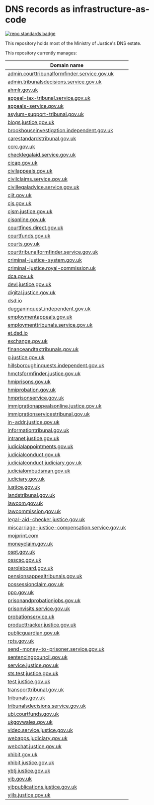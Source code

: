 # DNS records as infrastructure-as-code

[![repo standards badge](https://img.shields.io/badge/dynamic/json?color=blue&flat-square&logo=github&label=MoJ%20Compliant&query=%24.result&url=https%3A%2F%2Foperations-engineering-reports.cloud-platform.service.justice.gov.uk%2Fapi%2Fv1%2Fcompliant_public_repositories%2Fdns-iac)](https://operations-engineering-reports.cloud-platform.service.justice.gov.uk/public-github-repositories.html#dns-iac "Link to report")

This repository holds most of the Ministry of Justice's DNS estate.

This repository currently manages:

| Domain name |
|-|
| [admin.courttribunalformfinder.service.gov.uk](https://github.com/ministryofjustice/dns-iac/blob/main/terraform/admin.courttribunalformfinder.service.gov.uk.tf) |
| [admin.tribunalsdecisions.service.gov.uk](https://github.com/ministryofjustice/dns-iac/blob/main/terraform/admin.tribunalsdecisions.service.gov.uk.tf) |
| [ahmlr.gov.uk](https://github.com/ministryofjustice/dns-iac/blob/main/terraform/ahmlr.gov.uk.tf) |
| [appeal-tax-tribunal.service.gov.uk](https://github.com/ministryofjustice/dns-iac/blob/main/terraform/appeal-tax-tribunal.service.gov.uk.tf) |
| [appeals-service.gov.uk](https://github.com/ministryofjustice/dns-iac/blob/main/terraform/appeals-service.gov.uk.tf) |
| [asylum-support-tribunal.gov.uk](https://github.com/ministryofjustice/dns-iac/blob/main/terraform/asylum-support-tribunal.gov.uk.tf) |
| [blogs.justice.gov.uk](https://github.com/ministryofjustice/dns-iac/blob/main/terraform/blogs.justice.gov.uk.tf) |
| [brookhouseinvestigation.independent.gov.uk](https://github.com/ministryofjustice/dns-iac/blob/main/terraform/brookhouseinvestigation.independent.gov.uk.tf) |
| [carestandardstribunal.gov.uk](https://github.com/ministryofjustice/dns-iac/blob/main/terraform/carestandardstribunal.gov.uk.tf) |
| [ccrc.gov.uk](https://github.com/ministryofjustice/dns-iac/blob/main/terraform/ccrc.gov.uk.tf) |
| [checklegalaid.service.gov.uk](https://github.com/ministryofjustice/dns-iac/blob/main/terraform/checklegalaid.service.gov.uk.tf) |
| [cicap.gov.uk](https://github.com/ministryofjustice/dns-iac/blob/main/terraform/cicap.gov.uk.tf) |
| [civilappeals.gov.uk](https://github.com/ministryofjustice/dns-iac/blob/main/terraform/civilappeals.gov.uk.tf) |
| [civilclaims.service.gov.uk](https://github.com/ministryofjustice/dns-iac/blob/main/terraform/civilclaims.service.gov.uk.tf) |
| [civillegaladvice.service.gov.uk](https://github.com/ministryofjustice/dns-iac/blob/main/terraform/civillegaladvice.service.gov.uk.tf) |
| [cjit.gov.uk](https://github.com/ministryofjustice/dns-iac/blob/main/terraform/cjit.gov.uk.tf) |
| [cjs.gov.uk](https://github.com/ministryofjustice/dns-iac/blob/main/terraform/cjs.gov.uk.tf) |
| [cjsm.justice.gov.uk](https://github.com/ministryofjustice/dns-iac/blob/main/terraform/cjsm.justice.gov.uk.tf) |
| [cjsonline.gov.uk](https://github.com/ministryofjustice/dns-iac/blob/main/terraform/cjsonline.gov.uk.tf) |
| [courtfines.direct.gov.uk](https://github.com/ministryofjustice/dns-iac/blob/main/terraform/courtfines.direct.gov.uk.tf) |
| [courtfunds.gov.uk](https://github.com/ministryofjustice/dns-iac/blob/main/terraform/courtfunds.gov.uk.tf) |
| [courts.gov.uk](https://github.com/ministryofjustice/dns-iac/blob/main/terraform/courts.gov.uk.tf) |
| [courttribunalformfinder.service.gov.uk](https://github.com/ministryofjustice/dns-iac/blob/main/terraform/courttribunalformfinder.service.gov.uk.tf) |
| [criminal-justice-system.gov.uk](https://github.com/ministryofjustice/dns-iac/blob/main/terraform/criminal-justice-system.gov.uk.tf) |
| [criminal-justice.royal-commission.uk](https://github.com/ministryofjustice/dns-iac/blob/main/terraform/criminal-justice.royal-commission.uk.tf) |
| [dca.gov.uk](https://github.com/ministryofjustice/dns-iac/blob/main/terraform/dca.gov.uk.tf) |
| [devl.justice.gov.uk](https://github.com/ministryofjustice/dns-iac/blob/main/terraform/devl.justice.gov.uk.tf) |
| [digital.justice.gov.uk](https://github.com/ministryofjustice/dns-iac/blob/main/terraform/digital.justice.gov.uk.tf) |
| [dsd.io](https://github.com/ministryofjustice/dns-iac/blob/main/terraform/dsd.io.tf) |
| [dugganinquest.independent.gov.uk](https://github.com/ministryofjustice/dns-iac/blob/main/terraform/dugganinquest.independent.gov.uk.tf) |
| [employmentappeals.gov.uk](https://github.com/ministryofjustice/dns-iac/blob/main/terraform/employmentappeals.gov.uk.tf) |
| [employmenttribunals.service.gov.uk](https://github.com/ministryofjustice/dns-iac/blob/main/terraform/employmenttribunals.service.gov.uk.tf) |
| [et.dsd.io](https://github.com/ministryofjustice/dns-iac/blob/main/terraform/et.dsd.io.tf) |
| [exchange.gov.uk](https://github.com/ministryofjustice/dns-iac/blob/main/terraform/exchange.gov.uk.tf) |
| [financeandtaxtribunals.gov.uk](https://github.com/ministryofjustice/dns-iac/blob/main/terraform/financeandtaxtribunals.gov.uk.tf) |
| [g.justice.gov.uk](https://github.com/ministryofjustice/dns-iac/blob/main/terraform/g.justice.gov.uk.tf) |
| [hillsboroughinquests.independent.gov.uk](https://github.com/ministryofjustice/dns-iac/blob/main/terraform/hillsboroughinquests.independent.gov.uk.tf) |
| [hmctsformfinder.justice.gov.uk](https://github.com/ministryofjustice/dns-iac/blob/main/terraform/hmctsformfinder.justice.gov.uk.tf) |
| [hmiprisons.gov.uk](https://github.com/ministryofjustice/dns-iac/blob/main/terraform/hmiprisons.gov.uk.tf) |
| [hmiprobation.gov.uk](https://github.com/ministryofjustice/dns-iac/blob/main/terraform/hmiprobation.gov.uk.tf) |
| [hmprisonservice.gov.uk](https://github.com/ministryofjustice/dns-iac/blob/main/terraform/hmprisonservice.gov.uk.tf) |
| [immigrationappealsonline.justice.gov.uk](https://github.com/ministryofjustice/dns-iac/blob/main/terraform/immigrationappealsonline.justice.gov.uk.tf) |
| [immigrationservicestribunal.gov.uk](https://github.com/ministryofjustice/dns-iac/blob/main/terraform/immigrationservicestribunal.gov.uk.tf) |
| [in-addr.justice.gov.uk](https://github.com/ministryofjustice/dns-iac/blob/main/terraform/in-addr.justice.gov.uk.tf) |
| [informationtribunal.gov.uk](https://github.com/ministryofjustice/dns-iac/blob/main/terraform/informationtribunal.gov.uk.tf) |
| [intranet.justice.gov.uk](https://github.com/ministryofjustice/dns-iac/blob/main/terraform/intranet.justice.gov.uk.tf) |
| [judicialappointments.gov.uk](https://github.com/ministryofjustice/dns-iac/blob/main/terraform/judicialappointments.gov.uk.tf) |
| [judicialconduct.gov.uk](https://github.com/ministryofjustice/dns-iac/blob/main/terraform/judicialconduct.gov.uk.tf) |
| [judicialconduct.judiciary.gov.uk](https://github.com/ministryofjustice/dns-iac/blob/main/terraform/judicialconduct.judiciary.gov.uk.tf) |
| [judicialombudsman.gov.uk](https://github.com/ministryofjustice/dns-iac/blob/main/terraform/judicialombudsman.gov.uk.tf) |
| [judiciary.gov.uk](https://github.com/ministryofjustice/dns-iac/blob/main/terraform/judiciary.gov.uk.tf) |
| [justice.gov.uk](https://github.com/ministryofjustice/dns-iac/blob/main/terraform/justice.gov.uk.tf) |
| [landstribunal.gov.uk](https://github.com/ministryofjustice/dns-iac/blob/main/terraform/landstribunal.gov.uk.tf) |
| [lawcom.gov.uk](https://github.com/ministryofjustice/dns-iac/blob/main/terraform/lawcom.gov.uk.tf) |
| [lawcommission.gov.uk](https://github.com/ministryofjustice/dns-iac/blob/main/terraform/lawcommission.gov.uk.tf) |
| [legal-aid-checker.justice.gov.uk](https://github.com/ministryofjustice/dns-iac/blob/main/terraform/legal-aid-checker.justice.gov.uk.tf) |
| [miscarriage-justice-compensation.service.gov.uk](https://github.com/ministryofjustice/dns-iac/blob/main/terraform/miscarriage-justice-compensation.service.gov.uk.tf) |
| [mojprint.com](https://github.com/ministryofjustice/dns-iac/blob/main/terraform/mojprint.com.tf) |
| [moneyclaim.gov.uk](https://github.com/ministryofjustice/dns-iac/blob/main/terraform/moneyclaim.gov.uk.tf) |
| [ospt.gov.uk](https://github.com/ministryofjustice/dns-iac/blob/main/terraform/ospt.gov.uk.tf) |
| [osscsc.gov.uk](https://github.com/ministryofjustice/dns-iac/blob/main/terraform/osscsc.gov.uk.tf) |
| [paroleboard.gov.uk](https://github.com/ministryofjustice/dns-iac/blob/main/terraform/paroleboard.gov.uk.tf) |
| [pensionsappealtribunals.gov.uk](https://github.com/ministryofjustice/dns-iac/blob/main/terraform/pensionsappealtribunals.gov.uk.tf) |
| [possessionclaim.gov.uk](https://github.com/ministryofjustice/dns-iac/blob/main/terraform/possessionclaim.gov.uk.tf) |
| [ppo.gov.uk](https://github.com/ministryofjustice/dns-iac/blob/main/terraform/ppo.gov.uk.tf) |
| [prisonandprobationjobs.gov.uk](https://github.com/ministryofjustice/dns-iac/blob/main/terraform/prisonandprobationjobs.gov.uk.tf) |
| [prisonvisits.service.gov.uk](https://github.com/ministryofjustice/dns-iac/blob/main/terraform/prisonvisits.service.gov.uk.tf) |
| [probationservice.uk](https://github.com/ministryofjustice/dns-iac/blob/main/terraform/probationservice.uk.tf) |
| [producttracker.justice.gov.uk](https://github.com/ministryofjustice/dns-iac/blob/main/terraform/producttracker.justice.gov.uk.tf) |
| [publicguardian.gov.uk](https://github.com/ministryofjustice/dns-iac/blob/main/terraform/publicguardian.gov.uk.tf) |
| [rpts.gov.uk](https://github.com/ministryofjustice/dns-iac/blob/main/terraform/rpts.gov.uk.tf) |
| [send-money-to-prisoner.service.gov.uk](https://github.com/ministryofjustice/dns-iac/blob/main/terraform/send-money-to-prisoner.service.gov.uk.tf) |
| [sentencingcouncil.gov.uk](https://github.com/ministryofjustice/dns-iac/blob/main/terraform/sentencingcouncil.gov.uk.tf) |
| [service.justice.gov.uk](https://github.com/ministryofjustice/dns-iac/blob/main/terraform/service.justice.gov.uk.tf) |
| [sts.test.justice.gov.uk](https://github.com/ministryofjustice/dns-iac/blob/main/terraform/sts.test.justice.gov.uk.tf) |
| [test.justice.gov.uk](https://github.com/ministryofjustice/dns-iac/blob/main/terraform/test.justice.gov.uk.tf) |
| [transporttribunal.gov.uk](https://github.com/ministryofjustice/dns-iac/blob/main/terraform/transporttribunal.gov.uk.tf) |
| [tribunals.gov.uk](https://github.com/ministryofjustice/dns-iac/blob/main/terraform/tribunals.gov.uk.tf) |
| [tribunalsdecisions.service.gov.uk](https://github.com/ministryofjustice/dns-iac/blob/main/terraform/tribunalsdecisions.service.gov.uk.tf) |
| [ubi.courtfunds.gov.uk](https://github.com/ministryofjustice/dns-iac/blob/main/terraform/ubi.courtfunds.gov.uk.tf) |
| [ukgovwales.gov.uk](https://github.com/ministryofjustice/dns-iac/blob/main/terraform/ukgovwales.gov.uk.tf) |
| [video.service.justice.gov.uk](https://github.com/ministryofjustice/dns-iac/blob/main/terraform/video.service.justice.gov.uk.tf) |
| [webapps.judiciary.gov.uk](https://github.com/ministryofjustice/dns-iac/blob/main/terraform/webapps.judiciary.gov.uk.tf) |
| [webchat.justice.gov.uk](https://github.com/ministryofjustice/dns-iac/blob/main/terraform/webchat.justice.gov.uk.tf) |
| [xhibit.gov.uk](https://github.com/ministryofjustice/dns-iac/blob/main/terraform/xhibit.gov.uk.tf) |
| [xhibit.justice.gov.uk](https://github.com/ministryofjustice/dns-iac/blob/main/terraform/xhibit.justice.gov.uk.tf) |
| [ybtj.justice.gov.uk](https://github.com/ministryofjustice/dns-iac/blob/main/terraform/ybtj.justice.gov.uk.tf) |
| [yjb.gov.uk](https://github.com/ministryofjustice/dns-iac/blob/main/terraform/yjb.gov.uk.tf) |
| [yjbpublications.justice.gov.uk](https://github.com/ministryofjustice/dns-iac/blob/main/terraform/yjbpublications.justice.gov.uk.tf) |
| [yjils.justice.gov.uk](https://github.com/ministryofjustice/dns-iac/blob/main/terraform/yjils.justice.gov.uk.tf) |
